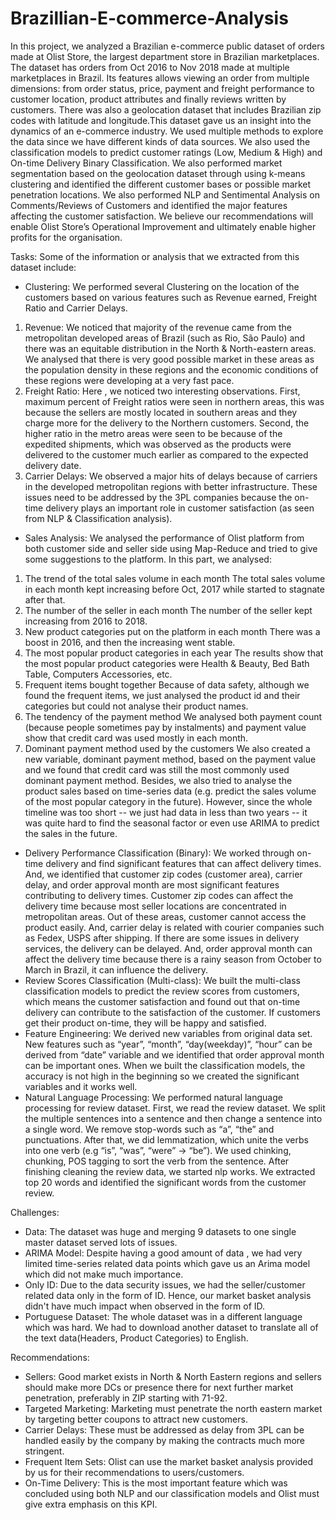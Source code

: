 # Brazillian-E-commerce-Analysis

In this project, we analyzed a Brazilian e-commerce public dataset of orders made at Olist Store, the largest department store in Brazilian marketplaces. The dataset has orders from Oct 2016 to Nov 2018 made at multiple marketplaces in Brazil. Its features allows viewing an order from multiple dimensions: from order status, price, payment and freight performance to customer location, product attributes and finally reviews written by customers. There was also a geolocation dataset that includes Brazilian zip codes with latitude and longitude.This dataset gave us an insight  into the dynamics of an e-commerce industry. We used multiple methods to explore the data since we have different kinds of data sources. We also used the classification models to predict customer ratings (Low, Medium & High) and On-time Delivery Binary Classification. We also performed market segmentation based on the geolocation dataset through using k-means clustering and identified the different customer bases or possible market penetration locations. We also performed NLP and Sentimental Analysis on Comments/Reviews of Customers and identified the major features affecting the customer satisfaction. We believe our recommendations will enable Olist Store’s Operational Improvement and ultimately enable higher profits for the organisation.

Tasks:
Some of the information or analysis that we extracted from this dataset include:
-	Clustering: 
We performed several Clustering on the location of the customers based on various features such as Revenue earned, Freight Ratio and Carrier Delays. 
1.	Revenue: We noticed that majority of the revenue came from the metropolitan developed areas of Brazil (such as Rio, São Paulo) and there was an equitable distribution in the North & North-eastern areas. We analysed that there is very good possible market in these areas as the  population density in these regions and the economic conditions of these regions were developing at a very fast pace.  
2.	Freight Ratio: Here , we noticed two interesting observations. First, maximum percent of Freight ratios were seen in northern areas, this was because the sellers are mostly located in southern areas and they charge more for the delivery to the Northern customers. Second, the higher ratio in the metro areas were seen to be because of the expedited shipments, which was observed as the products were delivered to the customer much earlier as compared to the expected delivery date. 
3.	Carrier Delays: We observed a major hits of delays because of carriers in the developed metropolitan regions with better infrastructure. These issues need to be addressed by the 3PL companies because the on-time delivery plays an important role in customer satisfaction (as seen from NLP & Classification analysis). 
-	Sales Analysis:
We analysed the performance of Olist platform from both customer side and seller side using Map-Reduce and tried to give some suggestions to the platform.
In this part, we analysed:
1.	The trend of the total sales volume in each month
The total sales volume in each month kept increasing before Oct, 2017 while started to stagnate after that.
2.	The number of the seller in each month
The number of the seller kept increasing from 2016 to 2018.
3.	New product categories put on the platform in each month
There was a boost in 2016, and then the increasing went stable.
4.	The most popular product categories in each year
The results show that the most popular product categories were Health & Beauty, Bed Bath Table, Computers Accessories, etc.
5.	Frequent items bought together
Because of data safety, although we found the frequent items, we just analysed the product id and their categories but could not analyse their product names.
6.	The tendency of the payment method
We analysed both payment count (because people sometimes pay by instalments) and payment value show that credit card was used mostly in each month.
7.	Dominant payment method used by the customers
We also created a new variable, dominant payment method, based on the payment value and we found that credit card was still the most commonly used dominant payment method.
Besides, we also tried to analyse the product sales based on time-series data (e.g. predict the sales volume of the most popular category in the future). However, since the whole timeline was too short -- we just had data in less than two years -- it was quite hard to find the seasonal factor or even use ARIMA to predict the sales in the future.
-	Delivery Performance Classification (Binary): We worked through on-time delivery and find significant features that can affect delivery times. And, we identified that customer zip codes (customer area), carrier delay, and order approval month are most significant features contributing to delivery times. Customer zip codes can affect the delivery time because most seller locations are concentrated in metropolitan areas. Out of these areas, customer cannot access the product easily. And, carrier delay is related with courier companies such as Fedex, USPS after shipping. If there are some issues in delivery services, the delivery can be delayed. And, order approval month can affect the delivery time because there is a rainy season from October to March in Brazil, it can influence the delivery.
-	Review Scores Classification (Multi-class): We built the multi-class classification models to predict the review scores from customers, which means the customer satisfaction and found out that on-time delivery can contribute to the satisfaction of the customer. If customers get their product on-time, they will be happy and satisfied.
-	Feature Engineering: We derived new variables from original data set. New features such as “year”, “month”, “day(weekday)”, “hour” can be derived from “date” variable and we identified that order approval month can be important ones. When we built the classification models, the accuracy is not high in the beginning so we created the significant variables and it works well.
-	Natural Language Processing: We performed natural language processing for review dataset. First, we read the review dataset. We split the multiple sentences into a sentence and then change a sentence into a single word. We remove stop-words such as “a”, “the” and punctuations. After that, we did lemmatization, which unite the verbs into one verb (e.g “is”, “was”, “were” -> “be”). We used chinking, chunking, POS tagging to sort the verb from the sentence. After finishing cleaning the review data, we started nlp works. We extracted top 20 words and identified the significant words from the customer review.

Challenges:
-	Data: The dataset was huge and merging 9 datasets to one single master dataset served lots of issues.
-	ARIMA Model: Despite having a good amount of data , we had very limited time-series related data points which gave us an Arima model which did not make much importance.
-	Only ID: Due to the data security issues, we had the seller/customer related data only in the form of ID. Hence, our market basket analysis didn't have much impact when observed in the form of ID.
-	Portuguese Dataset: The whole dataset was in a different language which was hard. We had to download another dataset to translate all of the text data(Headers, Product Categories) to English.

Recommendations:
-	Sellers: Good market exists in North & North Eastern regions and sellers should make more DCs or presence there for next further market penetration, preferably in ZIP starting with 71-92.
-	Targeted Marketing: Marketing must penetrate the north eastern market by targeting better coupons to attract new customers.
-	Carrier Delays: These must be addressed as delay from 3PL can be handled easily by the company by making the contracts much more stringent.
-	Frequent Item Sets: Olist can use the market basket analysis provided by us for their recommendations to users/customers.
-	On-Time Delivery: This is the most important feature which was concluded using both NLP and our classification models and Olist must give extra emphasis on this KPI.
